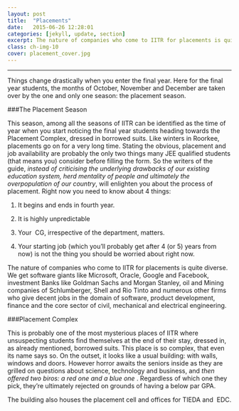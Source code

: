 ```yaml
---
layout: post
title:  "Placements"
date:   2015-06-26 12:28:01
categories: [jekyll, update, section]
excerpt: The nature of companies who come to IITR for placements is quite diverse.
class: ch-img-10
cover: placement_cover.jpg
---
```

---------------------------------------------

Things change drastically when you enter the final year. Here for the final year students, the months of October, November and December are taken over by the one and only one season: the placement season.

###The Placement Season

This season, among all the seasons of IITR can be identified as the time of year when you start noticing the final year students heading towards the Placement Complex, dressed in borrowed suits. Like winters in Roorkee, placements go on for a very long time. Stating the obvious, placement and job availability are probably the only two things many JEE qualified students (that means you) consider before filling the form. So the writers of the guide, _instead of criticising the underlying drawbacks of our existing education system, herd mentality of people and ultimately the overpopulation of our country_, will enlighten you about the process of placement. Right now you need to know about 4 things:

1. It begins and ends in fourth year.  

2. It is highly unpredictable  

3. Your  CG, irrespective of the department, matters.  

4. Your starting job (which you’ll probably get after 4 (or 5) years from now) is not the thing you should be worried about right now.

The nature of companies who come to IITR for placements is quite diverse. We get software giants like Microsoft, Oracle, Google and Facebook, investment Banks like Goldman Sachs and Morgan Stanley, oil and Mining companies of Schlumberger, Shell and Rio Tinto and numerous other firms who give decent jobs in the domain of software, product development, finance and the core sector of civil, mechanical and electrical engineering.

###Placement Complex

This is probably one of the most mysterious places of IITR where unsuspecting students find themselves at the end of their stay, dressed in, as already mentioned, borrowed suits. This place is so complex, that even its name says so. On the outset, it looks like a usual building: with walls, windows and doors. However horror awaits the seniors inside as they are grilled on questions about science, technology and business, and _then offered two biros: a red one and a blue one_ . Regardless of which one they pick, they’re ultimately rejected on grounds of having a below par GPA.

The building also houses the placement cell and offices for TIEDA and  EDC.



